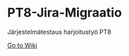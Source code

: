 # PT8-Jira-Migraatio
Järjestelmätestaus harjoitustyö PT8

[Go to Wiki](https://github.com/k5928/PT8-Jira-Migraatio/wiki)
